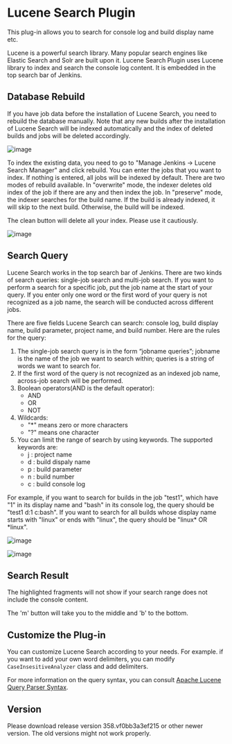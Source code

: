 # Lucene Search Plugin

This plug-in allows you to search for console log and build display name etc.

Lucene is a powerful search library. Many popular search engines like Elastic Search and Solr are built upon it. Lucene Search Plugin uses Lucene library to index and search the console log content. It is embedded in the top search bar of Jenkins.

## Database Rebuild

If you have job data before the installation of Lucene Search, you need to rebuild the database manually. Note that any new builds after the installation of Lucene Search will be indexed automatically and the index of deleted builds and jobs will be deleted accordingly.

![image](https://user-images.githubusercontent.com/39845648/132785339-78b0b840-e99b-47ac-90fc-8528742d5c6d.png)


To index the existing data, you need to go to "Manage Jenkins -> Lucene Search Manager" and click rebuild. You can enter the jobs that you want to index. If nothing is entered, all jobs will be indexed by default. There are two modes of rebuild available. In "overwrite" mode, the indexer deletes old index of the job if there are any and then index the job. In "preserve" mode, the indexer searches for the build name. If the build is already indexed, it will skip to the next build. Otherwise, the build will be indexed.

The clean button will delete all your index. Please use it cautiously.

![image](https://user-images.githubusercontent.com/39845648/132785285-a2744f43-1a93-4c15-8687-e69fe674ee0e.png)


## Search Query

Lucene Search works in the top search bar of Jenkins. There are two kinds of search queries: single-job search and multi-job search. If you want to perform a search for a specific job, put the job name at the start of your query. If you enter only one word or the first word of your query is not recognized as a job name, the search will be conducted across different jobs.

There are five fields Lucene Search can search: console log, build display name, build parameter, project name, and build number. Here are the rules for the query:

1. The single-job search query is in the form “jobname queries”; jobname is the name of the job we want to search within; queries is a string of words we want to search for.
2. If the first word of the query is not recognized as an indexed job name, across-job search will be performed.
3. Boolean operators(AND is the default operator): 
   - AND
   - OR 
   - NOT
4. Wildcards:
   - "*" means zero or more characters
   - "?" means one character
4. You can limit the range of search by using keywords. The supported keywords are:
   - j : project name
   - d : build dispaly name
   - p : build parameter
   - n : build number 
   - c : build console log 

For example, if you want to search for builds in the job "test1", which have "1" in its display name and 
"bash" in its console log, the query should be "test1 d:1 c:bash". If you want to search for all builds whose display name starts with "linux" or ends with "linux", the query should be "linux* OR *linux".  

![image](https://user-images.githubusercontent.com/39845648/132785524-802adb56-c964-4aef-b215-59904668d3c7.png)

![image](https://user-images.githubusercontent.com/39845648/132785770-377100db-b6e9-433c-a161-2e344227e1a7.png)


## Search Result

The highlighted fragments will not show if your search range does not include the console content. 

The 'm' button will take you to the middle and 'b' to the bottom. 

## Customize the Plug-in

You can customize Lucene Search according to your needs. For example. if you want to add your own word delimiters, you can modify `CaseInsesitiveAnalyzer` class and add delimiters.

For more information on the query syntax, you can consult [Apache Lucene Query Parser Syntax](https://lucene.apache.org/core/2_9_4/queryparsersyntax.html).

## Version 

Please download release version 358.vf0bb3a3ef215 or other newer version. The old versions might not work properly. 
